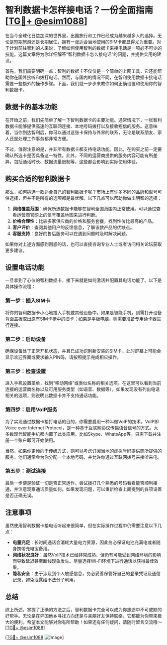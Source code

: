 # 智利数据卡怎样接电话？一份全面指南[[TG💪+ @esim1088](https://t.me/s/esim1088)]

在当今全球化日益加深的世界里，出国旅行和工作已经成为越来越多人的选择。无论是短期旅游还是长期居住，拥有一张适合当地使用的SIM卡都显得尤为重要。对于计划前往智利的人来说，了解如何使用智利的数据卡来接电话是一项必不可少的技能。这篇文章将为你详细解答“智利数据卡怎么接电话”的问题，并提供实用的建议。

首先，我们需要明确一点：智利的数据卡不仅仅是一个简单的上网工具，它还能帮助你在国外接听和拨打电话。然而，与国内的情况不同，在智利使用数据卡接电话需要一些额外的操作步骤。下面，我们就一步步来教你如何正确设置和使用你的智利数据卡。

## 数据卡的基本功能

在开始之前，我们先简单了解一下智利数据卡的主要功能。通常情况下，一张智利数据卡能够提供高速的互联网连接、本地号码拨打以及接收短信的服务。这意味着，当你到达智利后，你可以通过这张卡保持与外界的联系，无论是联系朋友、家人还是处理工作事务都非常方便。

不过，值得注意的是，并非所有数据卡都支持电话功能。因此，在购买之前一定要确认所选卡是否具备这一特性。此外，不同的运营商提供的服务内容可能有所差异，包括通话时长、数据流量限制等，这些都会影响到实际使用体验。

## 购买合适的智利数据卡

那么，如何挑选一款适合自己的智利数据卡呢？市场上有许多不同的品牌和型号可供选择，但并不是所有的选项都是最优解。以下几点可以帮助你做出明智的选择：

1. **网络覆盖范围**：确保所选数据卡能够在智利全国范围内正常使用。可以通过查看运营商官网上的信号覆盖地图来进行判断。
2. **价格合理性**：比较多家供应商的价格和服务套餐，找到性价比最高的产品。
3. **客户评价**：查阅其他用户的反馈信息，了解该款产品的优缺点。
4. **客服支持**：良好的售后服务可以在遇到问题时及时解决问题。

如果你对上述方面感到困惑的话，也可以直接咨询专业人士或者访问相关论坛获取更多建议。

## 设置电话功能

一旦拿到了心仪的智利数据卡，接下来就是如何激活并配置其电话功能了。以下是具体操作流程：

### 第一步：插入SIM卡
将你的智利数据卡小心地插入手机或其他设备中。如果是智能手机，则需打开设备背面盖板取出原有SIM卡槽中的旧卡；如果是平板电脑，则需要准备专用读卡器进行连接。

### 第二步：启动设备
确保设备处于正常开机状态，并且已成功识别新安装的SIM卡。此时屏幕上可能会显示欢迎界面或要求输入PIN码，请按照提示完成相应操作。

### 第三步：检查设置
进入手机设置菜单，找到“移动网络”或类似名称的相关选项。在这里可以看到当前连接的运营商名称以及可用服务类型（如语音、数据等）。如果发现没有列出电话相关的选项，则说明此数据卡并不支持通话功能。

### 第四步：启用VoIP服务
为了实现通过数据卡接打电话的目的，你需要启用一种叫做VoIP的技术。VoIP即Voice over Internet Protocol，是一种基于互联网协议传输语音信号的方式。大多数现代智能手机都内置了此类应用，比如Skype、WhatsApp等。只需下载并注册一个账户即可开始使用。

当然，如果你更倾向于传统方式，则可以考虑订阅当地的虚拟号码提供商所提供的服务。他们通常会为你分配一个本地号码，并允许你通过互联网拨号来接听来电。

### 第五步：测试连接
最后一步便是验证一切是否正常运作。尝试拨打几个熟悉的号码看看能否顺利接通，并注意观察通话质量如何。如果发现问题，可以重新检查上面提到的各项设置是否正确无误。

## 注意事项

虽然使用智利数据卡接电话听起来很简单，但在实际操作过程中仍需要注意以下几点：

- **电量充足**：长时间通话会消耗大量电力资源，因此务必保证电池充满电或者随身携带充电宝备用。
- **网络状况良好**：虽然VoIP技术已经非常成熟，但仍有可能受到网络环境的影响而导致延迟甚至断线现象发生。尽量选择Wi-Fi环境下进行通话以获得最佳效果。
- **隐私安全**：由于涉及到个人敏感信息，务必妥善保管好自己的登录凭证及通信记录，避免泄露给不法分子利用。

## 总结

综上所述，掌握了正确的方法之后，智利数据卡完全可以成为你旅途中不可或缺的好帮手。无论是在异国他乡寻找方向还是与亲朋好友保持联络，它都能为你带来极大的便利。希望本文能够对你有所帮助！如果还有任何疑问，请随时留言交流哦～ [[TG💪+ @esim1088](https://t.me/s/esim1088)]

[[TG💪+ @esim1088](https://t.me/s/esim1088) ![Image](https://i.postimg.cc/4NQfJmqS/Snipaste-2025-05-13-00-14-12.png)]